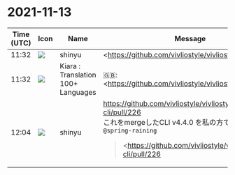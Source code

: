 # 2021-11-13

|Time (UTC)|Icon|Name|Message|
|---|---|---|---|
|11:32|![](https://avatars.slack-edge.com/2018-04-27/354445776386_e258f5ed5ba887b08668_72.jpg)|shinyu|<https://github.com/vivliostyle/vivliostyle.js/pull/814|Support CSS text-spacing and hanging-punctuation properties><br>これが出来たので Vivliostyle.js v2.12.0 をこれからリリースします。<br><blockquote>*text-spacing*<br><br>Spec: CSS Text Module Level 4 / §10.2 Character Class Spacing: the text-spacing property<br><br>• Working Draft: <https://www.w3.org/TR/css-text-4/#text-spacing-property|https://www.w3.org/TR/css-text-4/#text-spacing-property><br>• Editor' Draft: <https://drafts.csswg.org/css-text-4/#text-spacing-property|https://drafts.csswg.org/css-text-4/#text-spacing-property><br><br><pre>Name:   text-spacing<br>Value:  normal | none | auto | [[ trim-start | space-start | space-first ] ||<br>    [ trim-end | space-end | allow-end ] || [ trim-adjacent | space-adjacent ] ||<br>    no-compress || ideograph-alpha || ideograph-numeric || punctuation];<br>Initial:   normal<br>Inherited: yes<br></pre><br><br>*Limitations and differences from the current CSS draft spec*<br><br>• `normal` is equivalent to `space-first trim-end trim-adjacent`  <br>    *Note:* it was `space-start allow-end trim-adjacent` in the draft spec<br>• `auto` is equivalent to `trim-first trim-end trim-adjacent ideograph-alpha ideograph-numeric`  <br>    *Note:* `auto` is defined in the editor's draft as  <br>    "The user agent chooses a set of typographically high quality spacing value."<br>• `ideograph-alpha` and `ideograph-numeric` create 1/6em space.  <br>    *Note:* the 1/4em space in the draft is considered too wide in many cases.<br>• `allow-end` is treated as `trim-end`<br>• `no-compress` and `punctuation` are ignored<br><br>*hanging-punctuation*<br><br>Spec: CSS Text Module Level 3 / §8.2.1 Hanging Punctuation: the hanging-punctuation property<br><br>• Working Draft: <https://www.w3.org/TR/css-text-3/#hanging-punctuation-property|https://www.w3.org/TR/css-text-3/#hanging-punctuation-property><br>• Editor' Draft: <https://drafts.csswg.org/css-text-3/#hanging-punctuation-property|https://drafts.csswg.org/css-text-3/#hanging-punctuation-property><br><br><pre>Name:   hanging-punctuation<br>Value:  none | [ first || [ force-end | allow-end ] || last ]<br>Initial:   none<br>Inherited: yes<br></pre><br><br>*Limitations and differences from the current CSS draft spec*<br><br>• `allow-end` is treated as `force-end`<br>• Stops and commas allowed to hang are limited to U+3001, U+3002, U+FF0C, U+FF0E, U+FF61, U+FF64 [、。，．､｡]<br>    • Not include ASCII comma and full stop, Arabic comma adn full stop, Small comma, etc. that are included in the draft spec.</blockquote>|
|11:32|![](https://avatars.slack-edge.com/2021-08-02/2324149410423_2aa7423c4133ecb9f168_72.png)|Kiara : Translation 100+ Languages|🇬🇧: <https://github.com/vivliostyle/vivliostyle.js/pull/814 | Support CSS text-spacing and hanging-punctuation properties><br>Now that we've done this, we're about to release Vivliostyle.js v2.12.0.|
|12:04|![](https://avatars.slack-edge.com/2018-04-27/354445776386_e258f5ed5ba887b08668_72.jpg)|shinyu|<https://github.com/vivliostyle/vivliostyle-cli/pull/226><br>これをmergeしたCLI v4.4.0 を私の方で作りますね `@spring-raining`<br><blockquote><https://github.com/vivliostyle/vivliostyle-cli/pull/226|#226 feat: Update Vivliostyle.js to 2.12.0: support text-spacing and hanging-punctuation></blockquote>|
